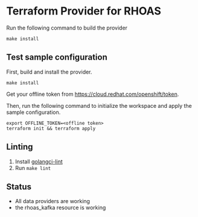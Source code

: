 # Terraform Provider for RHOAS

Run the following command to build the provider

```shell
make install
```

## Test sample configuration

First, build and install the provider.

```shell
make install
```

Get your offline token from https://cloud.redhat.com/openshift/token.

Then, run the following command to initialize the workspace and apply the sample configuration.

```shell
export OFFLINE_TOKEN=<offline token>
terraform init && terraform apply
```

## Linting

1. Install [golangci-lint](https://golangci-lint.run/)
2. Run `make lint`

## Status

* All data providers are working
* the rhoas_kafka resource is working
